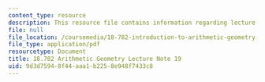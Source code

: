 ```yaml
---
content_type: resource
description: This resource file contains information regarding lecture note 19.
file: null
file_location: /coursemedia/18-782-introduction-to-arithmetic-geometry-fall-2013/9d3d75948f44aaa1b2258e948f7433c8_MIT18_782F13_lec19.pdf
file_type: application/pdf
resourcetype: Document
title: 18.782 Arithmetic Geometry Lecture Note 19
uid: 9d3d7594-8f44-aaa1-b225-8e948f7433c8
---
```


